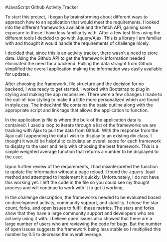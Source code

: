 #JavaScript Github Activity Tracker

To start this project, I began by brainstorming about different ways to approach how to an application that would meet the requirements. I looked into the different frameworks available and the fetch API, gaining some exposure to those I have less familiarity with. After a few test files using the different tools I decided to go with Jquery/Ajax. This is a library I am familiar with and thought it would handle the requirements of challenge nicely. 


I decided that, since this is an activity tracker, there wasn’t a need to store data. Using the Github API to get the framework information needed eliminated the need for a backend. Pulling the data straight from Github simplified the overall application making the information was easily available for updates.  

After choosing the framework, file structure and the decision for no backend, I was ready to get started. I worked with Bootstrap to plug in styling and making the app responsive. There were a few changes I made to the out-of-box styling to make it a little more personalized which are found in style.css. The index.html file contains the basic outline along with the appropriate script and link tags that allows the application to function.

In the application.js file is where the bulk of the application data is contained. I used a loop to iterate through a list of the frameworks we are tracking with Ajax to pull the data from Github. With the response from the Ajax call I appending the data I wish to display to an existing div class. I thought it would be helpful to calculate an overall score for each framework to display to the user and help with choosing the best framework. This is a simple weighted average function that returns a number to be displayed to the user. 

Upon further review of the requirements, I had misinterpreted the function to update the information without a page reload. I found the Jquery .load method and attempted to implement it quickly. Unfortunately, I do not have this working yet. I left the code in the file so you could see my thought process and will continue to work with it to get ti working.

In the challenge description, the frameworks needed to be evaluated based on development activity, community support, and stability. I chose the star count, forks, and open issues to fulfill these metrics. The stars and forks show that they have a large community support and developers who are actively using it with. I believe open issues also showed that there are a large number of users who are reviewing the code for bugs. But the number of open issues suggests the framework being less stable so I multiplied this number by 0.5 to decrease the overall average.
